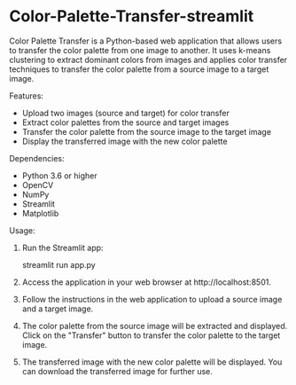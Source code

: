 # Color-Palette-Transfer-streamlit

Color Palette Transfer is a Python-based web application that allows users to transfer the color palette from one image to another. It uses k-means clustering to extract dominant colors from images and applies color transfer techniques to transfer the color palette from a source image to a target image.

Features:

- Upload two images (source and target) for color transfer
- Extract color palettes from the source and target images
- Transfer the color palette from the source image to the target image
- Display the transferred image with the new color palette

Dependencies:

- Python 3.6 or higher
- OpenCV
- NumPy
- Streamlit
- Matplotlib

Usage:

1. Run the Streamlit app:

   streamlit run app.py

2. Access the application in your web browser at http://localhost:8501.

3. Follow the instructions in the web application to upload a source image and a target image.

4. The color palette from the source image will be extracted and displayed. Click on the "Transfer" button to transfer the color palette to the target image.

5. The transferred image with the new color palette will be displayed. You can download the transferred image for further use.
